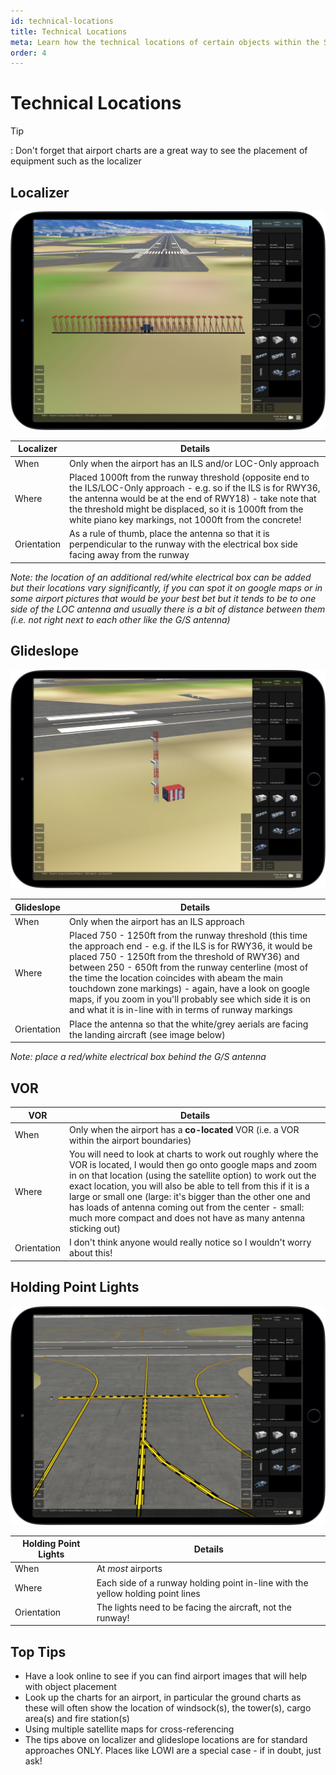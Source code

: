 ```yaml
---
id: technical-locations
title: Technical Locations
meta: Learn how the technical locations of certain objects within the Scenery Editor of Infinite Flight.
order: 4
---
```




# Technical Locations



Tip

: Don't forget that airport charts are a great way to see the placement of equipment such as the localizer



## Localizer

![Localizer Location](_images/manual/frames/localizer.png)

| Localizer   | Details                                                      |
| ----------- | ------------------------------------------------------------ |
| When        | Only when the airport has an ILS and/or LOC-Only approach    |
| Where       | Placed 1000ft from the runway threshold (opposite end to the ILS/LOC-Only approach - e.g. so if the ILS is for RWY36, the antenna would be at the end of RWY18) - take note that the threshold might be displaced, so it is 1000ft from the white piano key markings, not 1000ft from the concrete! |
| Orientation | As a rule of thumb, place the antenna so that it is perpendicular to the runway with the electrical box side facing away from the runway |

*Note: the location of an additional red/white electrical box can be added but their locations vary significantly, if you can spot it on google maps or in some airport pictures that would be your best bet but it tends to be to one side of the LOC antenna and usually there is a bit of distance between them (i.e. not right next to each other like the G/S antenna)*



## Glideslope

![Glideslope Location](_images/manual/frames/glideslope.png)

| Glideslope  | Details                                                      |
| ----------- | ------------------------------------------------------------ |
| When        | Only when the airport has an ILS approach                    |
| Where       | Placed 750 - 1250ft from the runway threshold (this time the approach end - e.g. if the ILS is for RWY36, it would be placed 750 - 1250ft from the threshold of RWY36) and between 250 - 650ft from the runway centerline (most of the time the location coincides with abeam the main touchdown zone markings) - again, have a look on google maps, if you zoom in you'll probably see which side it is on and what it is in-line with in terms of runway markings |
| Orientation | Place the antenna so that the white/grey aerials are facing the landing aircraft (see image below) |

*Note: place a red/white electrical box behind the G/S antenna*



## VOR



| VOR         | Details                                                      |
| ----------- | ------------------------------------------------------------ |
| When        | Only when the airport has a **co-located** VOR (i.e. a VOR within the airport boundaries) |
| Where       | You will need to look at charts to work out roughly where the VOR is located, I would then go onto google maps and zoom in on that location (using the satellite option) to work out the exact location, you will also be able to tell from this if it is a large or small one (large: it's bigger than the other one and has loads of antenna coming out from the center - small: much more compact and does not have as many antenna sticking out) |
| Orientation | I don't think anyone would really notice so I wouldn't worry about this! |



## Holding Point Lights

![Holding Point Light Location](_images/manual/frames/holding-point-lights.png)

| Holding Point Lights | Details                                                      |
| -------------------- | ------------------------------------------------------------ |
| When                 | At *most* airports                                           |
| Where                | Each side of a runway holding point in-line with the yellow holding point lines |
| Orientation          | The lights need to be facing the aircraft, not the runway!   |




## Top Tips

- Have a look online to see if you can find airport images that will help with object placement
- Look up the charts for an airport, in particular the ground charts as these will often show the location of windsock(s), the tower(s), cargo area(s) and fire station(s)
- Using multiple satellite maps for cross-referencing 
- The tips above on localizer and glideslope locations are for standard approaches ONLY. Places like LOWI are a special case - if in doubt, just ask!
